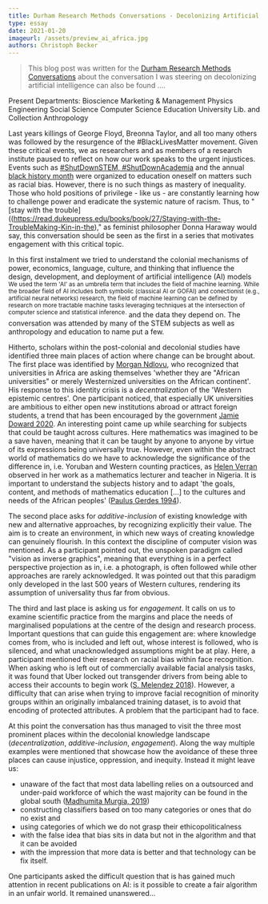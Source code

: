 ```yaml
---
title: Durham Research Methods Conversations - Decolonizing Artificial Intelligence
type: essay
date: 2021-01-20
imageurl: /assets/preview_ai_africa.jpg
authors: Christoph Becker
---
```


> This blog post was written for the [Durham Research Methods Conversations](https://www.dur.ac.uk/researchmethodscentre/community/rmcafe/rmconversations/) about the conversation I was steering on decolonizing artificial intelligence can also be found ....

Present Departments:
Bioscience
Marketing & Management
Physics
Engineering
Social Science
Computer Science
Education
University Lib. and Collection
Anthropology

Last years killings of George Floyd, Breonna Taylor, and all too many others was followed by the resurgence of the #BlackLivesMatter movement. Given these critical events, we as researchers and as members of a research institute paused to reflect on how our work speaks to the urgent injustices. Events such as [#ShutDownSTEM, #ShutDownAcademia](https://www.shutdownstem.com/) and the annual [black history month](https://www.dur.ac.uk/equality.diversity/blackhistorymonth18/) were organized to education oneself on matters such as racial bias. However, there is no such things as mastery of inequality. Those who hold positions of privilege - like us - are constantly learning how to challenge power and eradicate the systemic nature of racism. Thus, to "[stay with the trouble]((https://read.dukeupress.edu/books/book/27/Staying-with-the-TroubleMaking-Kin-in-the)," as feminist philosopher Donna Haraway would say, this conversation should be seen as the first in a series that motivates engagement with this critical topic.

In this first instalment we tried to understand the colonial mechanisms of power, economics, language, culture, and thinking that influence the design, development, and deployment of artificial intelligence (AI) models<sup> We used the term 'AI' as an umbrella term that includes the field of machine learning. While the broader field of AI includes both symbolic (classical AI or GOFAI) and conectionist (e.g., artificial neural networks) research, the field of machine learning can be defined by research on more tractable machine tasks leveraging techniques at the intersection of computer science and statistical inference.</sup> and the data they depend on. The conversation was attended by many of the STEM subjects as well as anthropology and education to name put a few.

Hitherto, scholars within the post-colonial and decolonial studies have identified three main places of action where change can be brought about. The first place was identified by [Morgan Ndlovu](https://escholarship.org/uc/item/7xf4w6v7), who recognized that universities in Africa are asking themselves 'whether they are "African universities" or merely Westernized universities on the African continent'. His response to this identity crisis is a _decentralization_ of the 'Western epistemic centres'. One participant noticed, that especially UK universities are ambitious to either open new institutions abroad or attract foreign students, a trend that has been encouraged by the government [Jamie Doward 2020](https://www.theguardian.com/education/2020/apr/11/stop-spending-millions-on-for-profit-schools-abroad-campaigners-tell-uk). An interesting point came up while searching for subjects that could be taught across cultures. Here mathematics was imagined to be a save haven, meaning that it can be taught by anyone to anyone by virtue of its expressions being universally true. However, even within the abstract world of mathematics do we have to acknowledge the significance of the difference in, i.e. Yoruban and Western counting practices, as [Helen Verran](https://press.uchicago.edu/ucp/books/book/chicago/S/bo3631540.html) observed in her work as a mathematics lecturer and teacher in Nigeria. It is important to understand the subjects history and to adapt 'the goals, content, and methods of mathematics education [...] to the cultures and needs of the African peoples' ([Paulus Gerdes 1994](https://www.sciencedirect.com/science/article/pii/S0315086084710299)).

The second place asks for _additive-inclusion_ of existing knowledge with new and alternative approaches, by recognizing explicitly their value. The aim is to create an environment, in which new ways of creating knowledge can genuinely flourish. In this context the discipline of computer vision was mentioned. As a participant pointed out, the unspoken paradigm called "vision as inverse graphics", meaning that everything is in a perfect perspective projection as in, i.e. a photograph, is often followed while other approaches are rarely acknowledged. It was pointed out that this paradigm only developed in the last 500 years of Western cultures, rendering its assumption of universality thus far from obvious.

The third and last place is asking us for _engagement_. It calls on us to examine scientific practice from the margins and place the needs of marginalised populations at the centre of the design and research process. Important questions that can guide this engagement are: where knowledge comes from, who is included and left out, whose interest is followed, who is silenced, and what unacknowledged assumptions might be at play. Here, a participant mentioned their research on racial bias within face recognition. When asking who is left out of commercially available facial analysis tasks, it was found that Uber locked out transgender drivers from being able to access their accounts to begin work ([S. Melendez 2018](https://www.fastcompany.com/90216258/uber-face-recognition-tool-has-locked-out-some-transgender-drivers)). However, a difficulty that can arise when trying to improve facial recognition of minority groups within an originally imbalanced training dataset, is to avoid that encoding of protected attributes. A problem that the participant had to face.

At this point the conversation has thus managed to visit the three most prominent places within the decolonial knowledge landscape (_decentralization_, _additive-inclusion_, _engagement_). Along the way multiple examples were mentioned that showcase how the avoidance of these three places can cause injustice, oppression, and inequity. Instead it might leave us:
- unaware of the fact that most data labelling relies on a outsourced and under-paid workforce of which the wast majority can be found in the global south ([Madhumita Murgia, 2019](https://www.ft.com/content/56dde36c-aa40-11e9-984c-fac8325aaa04))
- constructing classifiers based on too many categories or ones that do no exist and
- using categories of which we do not grasp their ethicopoliticalness
- with the false idea that bias sits in data but not in the algorithm and that it can be avoided
- with the impression that more data is better and that technology can be fix itself.

One participants asked the difficult question that is has gained much attention in recent publications on AI: is it possible to create a fair algorithm in an unfair world. It remained unanswered...
